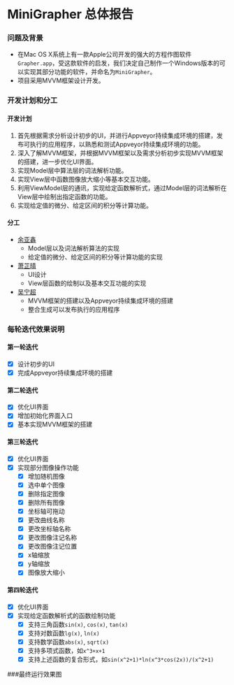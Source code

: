 # MiniGrapher 总体报告

### 问题及背景

- 在Mac OS X系统上有一款Apple公司开发的强大的方程作图软件`Grapher.app`，受这款软件的启发，我们决定自己制作一个Windows版本的可以实现其部分功能的软件，并命名为`MiniGrapher`。
- 项目采用MVVM框架设计开发。

### 开发计划和分工

#### 开发计划

1. 首先根据需求分析设计初步的UI，并进行Appveyor持续集成环境的搭建，发布可执行的应用程序，以熟悉和测试Appveyor持续集成环境的功能。
2. 深入了解MVVM框架，并根据MVVM框架以及需求分析初步实现MVVM框架的搭建，进一步优化UI界面。
3. 实现Model层中算法层的词法解析功能。
4. 实现View层中函数图像放大缩小等基本交互功能。
5. 利用ViewModel层的通讯，实现给定函数解析式，通过Model层的词法解析在View层中绘制出指定函数的功能。
6. 实现给定值的微分、给定区间的积分等计算功能。

#### 分工

- [余亚鑫](https://github.com/ySilencex)
  - Model层以及词法解析算法的实现
  - 给定值的微分、给定区间的积分等计算功能的实现
- [萧芷晴](https://github.com/crownX)
  - UI设计
  - View层函数的绘制以及基本交互功能的实现
- [吴宁超](https://github.com/CcCody)
  - MVVM框架的搭建以及Appveyor持续集成环境的搭建
  - 整合生成可以发布执行的应用程序

### 每轮迭代效果说明

#### 第一轮迭代

- [x] 设计初步的UI
- [x] 完成Appveyor持续集成环境的搭建

#### 第二轮迭代

- [x] 优化UI界面
- [x] 增加初始化界面入口
- [x] 基本实现MVVM框架的搭建

#### 第三轮迭代

- [x] 优化UI界面
- [x] 实现部分图像操作功能
  - [x] 增加随机图像
  - [x] 选中单个图像
  - [x] 删除指定图像
  - [x] 删除所有图像
  - [x] 坐标轴可拖动
  - [x] 更改曲线名称
  - [x] 更改坐标轴名称
  - [x] 更改图像注记名称
  - [x] 更改图像注记位置
  - [x] x轴缩放
  - [x] y轴缩放
  - [x] 图像放大缩小

#### 第四轮迭代

- [x] 优化UI界面
- [x] 实现给定函数解析式的函数绘制功能
  - [x] 支持三角函数`sin(x)`, `cos(x)`, `tan(x)`
  - [x] 支持对数函数`lg(x)`, `ln(x)`
  - [x] 支持数学函数`abs(x)`, `sqrt(x)`
  - [x] 支持多项式函数，如`x^3+x+1`
  - [x] 支持上述函数的复合形式，如`sin(x^2+1)*ln(x^3*cos(2x))/(x^2+1)`

###最终运行效果图



